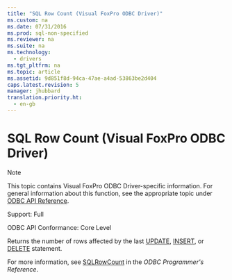 ```yaml
---
title: "SQL Row Count (Visual FoxPro ODBC Driver)"
ms.custom: na
ms.date: 07/31/2016
ms.prod: sql-non-specified
ms.reviewer: na
ms.suite: na
ms.technology: 
  - drivers
ms.tgt_pltfrm: na
ms.topic: article
ms.assetid: 9d851f8d-94ca-47ae-a4ad-53863be2d404
caps.latest.revision: 5
manager: jhubbard
translation.priority.ht: 
  - en-gb
---
```

# SQL Row Count (Visual FoxPro ODBC Driver)
> [!NOTE]  
>  This topic contains Visual FoxPro ODBC Driver-specific information. For general information about this function, see the appropriate topic under [ODBC API Reference](../content/ODBC-API-Reference.md).  
  
 Support: Full  
  
 ODBC API Conformance: Core Level  
  
 Returns the number of rows affected by the last [UPDATE](../content/UPDATE---SQL-Command.md), [INSERT](../content/INSERT---SQL-Command.md), or [DELETE](../content/DELETE---SQL-Command.md) statement.  
  
 For more information, see [SQLRowCount](../content/SQLRowCount-Function.md) in the *ODBC Programmer's Reference*.